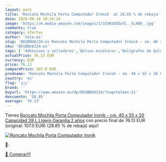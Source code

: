 ```yaml
---
layout: post
title: 'Roncato Mochila Porta Computador Ironik  al 28.85 % de rebaja'
date: 2020-09-10 18:34:24
image: 'https://m.media-amazon.com/images/I/31VW3X9Zw7L._SL400_.jpg'
comments: true
category: ofertas
author: 'tole.es'
slug: 'B01BNU0J24-es Roncato Mochila Porta Computador Ironik - cm. 40 x 55 x 20...'
sku: 'B01BNU0J24-es'
tags: [ 'Adhesivos y selladores','Bolsas escolares','Bolígrafos de bola','Bolígrafos y recambios','Bolígrafos, lápices y útiles de escritura','Bricolaje y herramientas','Compuestos de modelado para escultura','Costura y manualidades','Equipaje','Escultura','Ferretería','Hogar y cocina','Mochilas, estuches y sets escolares','Oficina y papelería','Pegamentos instantáneos', ]
actualPrice: 76.13 EUR
currency: EUR
price: 76.13
comparePrice: 107.0 EUR
prodname: 'Roncato Mochila Porta Computador Ironik - cm. 40 x 55 x 20 Capacidad 39 L  Ligero  Garantìa 2 años'
country: 'es'
flag: '🇪🇸'
brand: ''
buyurl: 'https://www.amazon.es/dp/B01BNU0J24/?tag=tolees-21'
descuento: '28.85'
average: '76.13'
---
```


Tienes [Roncato Mochila Porta Computador Ironik - cm. 40 x 55 x 20 Capacidad 39 L  Ligero  Garantìa 2 años](https://www.amazon.es/dp/B01BNU0J24/?tag=tolees-21) con precio final de  76.13 EUR (original: 107.0 EUR) (28.85 %  de rebaja) aqui!

[![Roncato Mochila Porta Computador Ironik ](https://m.media-amazon.com/images/I/31VW3X9Zw7L._SL400_.jpg)](https://www.amazon.es/dp/B01BNU0J24/?tag=tolees-21)

🔎:


[🛒 Comprar!!!](https://www.amazon.es/dp/B01BNU0J24/?tag=tolees-21)
